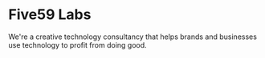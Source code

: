 # Five59 Labs

We're a creative technology consultancy that helps brands and businesses use technology to profit from doing good.
